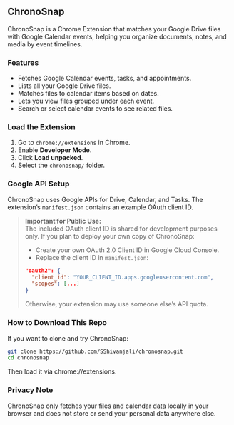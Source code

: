 ## ChronoSnap

ChronoSnap is a Chrome Extension that matches your Google Drive files with Google Calendar events, helping you organize documents, notes, and media by event timelines.

### Features

- Fetches Google Calendar events, tasks, and appointments.
- Lists all your Google Drive files.
- Matches files to calendar items based on dates.
- Lets you view files grouped under each event.
- Search or select calendar events to see related files.

### Load the Extension

1. Go to `chrome://extensions` in Chrome.
2. Enable **Developer Mode**.
3. Click **Load unpacked**.
4. Select the `chronosnap/` folder.

### Google API Setup

ChronoSnap uses Google APIs for Drive, Calendar, and Tasks. The extension’s `manifest.json` contains an example OAuth client ID.

> **Important for Public Use:**  
> The included OAuth client ID is shared for development purposes only. If you plan to deploy your own copy of ChronoSnap:
>
> - Create your own OAuth 2.0 Client ID in Google Cloud Console.
> - Replace the client ID in `manifest.json`:
>
> ```json
> "oauth2": {
>   "client_id": "YOUR_CLIENT_ID.apps.googleusercontent.com",
>   "scopes": [...]
> }
> ```
>
> Otherwise, your extension may use someone else’s API quota.

### How to Download This Repo

If you want to clone and try ChronoSnap:

```bash
git clone https://github.com/SShivanjali/chronosnap.git
cd chronosnap
```

Then load it via chrome://extensions.

### Privacy Note
ChronoSnap only fetches your files and calendar data locally in your browser and does not store or send your personal data anywhere else.

